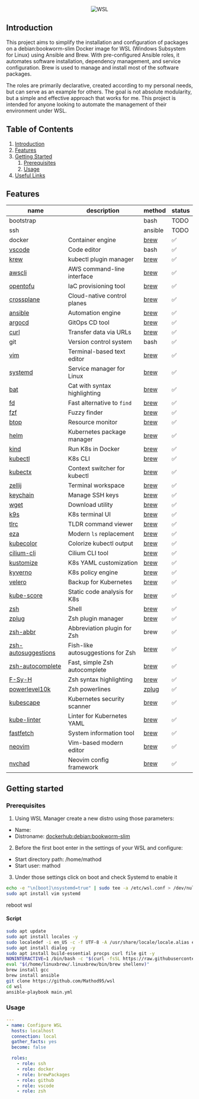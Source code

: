 <p align="center">
  <img src="https://www.developer-tech.com/wp-content/uploads/2021/10/windows-subsystem-for-linux-wsl-microsoft.png" alt="WSL">
</p>

## Introduction
This project aims to simplify the installation and configuration of packages on a debian:bookworm-slim Docker image for WSL (Windows Subsystem for Linux) using Ansible and Brew. With pre-configured Ansible roles, it automates software installation, dependency management, and service configuration. Brew is used to manage and install most of the software packages.

The roles are primarily declarative, created according to my personal needs, but can serve as an example for others. The goal is not absolute modularity, but a simple and effective approach that works for me. This project is intended for anyone looking to automate the management of their environment under WSL.

## Table of Contents

1. [Introduction](#introduction)
2. [Features](#features)
3. [Getting Started](#getting-started)
    1. [Prerequisites](#prerequisites)
    2. [Usage](#usage)
4. [Useful Links](#useful-links)

## Features
| name                                                                    | description                       | method                                                       | status             |
|-------------------------------------------------------------------------|-----------------------------------|--------------------------------------------------------------|--------------------|
| bootstrap                                                               |                                   | bash                                                         | TODO               |
| ssh                                                                     |                                   | ansible                                                      | TODO               |
| docker                                                                  | Container engine                  | [brew](https://formulae.brew.sh/formula/)                    | :white_check_mark: |
| [vscode](https://github.com/microsoft/vscode)                           | Code editor                       | bash                                                         | :white_check_mark: |
| [krew](https://krew.sigs.k8s.io/)                                       | kubectl plugin manager            | [brew](https://formulae.brew.sh/formula/krew)                | :white_check_mark: |
| [awscli](https://github.com/aws/aws-cli)                                | AWS command-line interface        | [brew](https://formulae.brew.sh/formula/awscli)              | :white_check_mark: |
| [opentofu](https://github.com/opentofu/opentofu)                        | IaC provisioning tool             | [brew](https://formulae.brew.sh/formula/opentofu)            | :white_check_mark: |
| [crossplane](https://github.com/crossplane/crossplane)                  | Cloud-native control planes       | [brew](https://formulae.brew.sh/formula/crossplane)          | :white_check_mark: |
| [ansible](https://github.com/ansible/ansible)                           | Automation engine                 | [brew](https://formulae.brew.sh/formula/ansible)             | :white_check_mark: |
| [argocd](https://github.com/argoproj/argo-cd)                           | GitOps CD tool                    | [brew](https://formulae.brew.sh/formula/argocd)              | :white_check_mark: |
| [curl](https://github.com/curl/curl)                                    | Transfer data via URLs            | [brew](https://formulae.brew.sh/formula/curl)                | :white_check_mark: |
| git                                                                     | Version control system            | bash                                                         | :white_check_mark: |
| [vim](https://github.com/vim/vim)                                       | Terminal-based text editor        | [brew](https://formulae.brew.sh/formula/vim)                 | :white_check_mark: |
| [systemd](https://github.com/systemd/systemd)                           | Service manager for Linux         | [brew](https://formulae.brew.sh/formula/systemd)             | :white_check_mark: |
| [bat](https://github.com/sharkdp/bat)                                   | Cat with syntax highlighting      | [brew](https://formulae.brew.sh/formula/bat)                 | :white_check_mark: |
| [fd](https://github.com/sharkdp/fd)                                     | Fast alternative to `find`        | [brew](https://formulae.brew.sh/formula/fd)                  | :white_check_mark: |
| [fzf](https://github.com/junegunn/fzf)                                  | Fuzzy finder                      | [brew](https://formulae.brew.sh/formula/fzf)                 | :white_check_mark: |
| [btop](https://github.com/aristocratos/btop)                            | Resource monitor                  | [brew](https://formulae.brew.sh/formula/btop)                | :white_check_mark: |
| [helm](https://github.com/helm/helm)                                    | Kubernetes package manager        | [brew](https://formulae.brew.sh/formula/helm)                | :white_check_mark: |
| [kind](https://github.com/kubernetes-sigs/kind)                         | Run K8s in Docker                 | [brew](https://formulae.brew.sh/formula/kind)                | :white_check_mark: |
| [kubectl](https://github.com/kubernetes/kubectl)                        | K8s CLI                           | [brew](https://formulae.brew.sh/formula/kubernetes-cli)      | :white_check_mark: |
| [kubectx](https://github.com/ahmetb/kubectx)                            | Context switcher for kubectl      | [brew](https://formulae.brew.sh/formula/kubectx)             | :white_check_mark: |
| [zellij](https://github.com/zellij-org/zellij)                          | Terminal workspace                | [brew](https://formulae.brew.sh/formula/zellij)              | :white_check_mark: |
| [keychain](https://github.com/funtoo/keychain)                          | Manage SSH keys                   | [brew](https://formulae.brew.sh/formula/keychain)            | :white_check_mark: |
| [wget](https://github.com/mirror/wget)                                  | Download utility                  | [brew](https://formulae.brew.sh/formula/wget)                | :white_check_mark: |
| [k9s](https://github.com/derailed/k9s)                                  | K8s terminal UI                   | [brew](https://formulae.brew.sh/formula/k9s)                 | :white_check_mark: |
| [tlrc](https://github.com/tldr-pages/tlrc)                              | TLDR command viewer               | [brew](https://formulae.brew.sh/formula/tlrc)                | :white_check_mark: |
| [eza](https://github.com/eza-community/eza)                             | Modern `ls` replacement           | [brew](https://formulae.brew.sh/formula/eza)                 | :white_check_mark: |
| [kubecolor](https://github.com/kubecolor/kubecolor)                     | Colorize kubectl output           | [brew](https://formulae.brew.sh/formula/kubecolor)           | :white_check_mark: |
| [cilium-cli](https://github.com/cilium/cilium-cli)                      | Cilium CLI tool                   | [brew](https://formulae.brew.sh/formula/cilium-cli)          | :white_check_mark: |
| [kustomize](https://github.com/kubernetes-sigs/kustomize)               | K8s YAML customization            | [brew](https://formulae.brew.sh/formula/kustomize)           | :white_check_mark: |
| [kyverno](https://github.com/kyverno/kyverno)                           | K8s policy engine                 | [brew](https://formulae.brew.sh/formula/kyverno)             | :white_check_mark: |
| [velero](https://github.com/vmware-tanzu/velero)                        | Backup for Kubernetes             | [brew](https://formulae.brew.sh/formula/velero)              | :white_check_mark: |
| [kube-score](https://github.com/zegl/kube-score)                        | Static code analysis for K8s      | [brew](https://formulae.brew.sh/formula/kube-score)          | :white_check_mark: |
| [zsh](https://github.com/zsh-users/zsh)                                 | Shell                             | [brew](https://formulae.brew.sh/formula/zsh)                 | :white_check_mark: |
| [zplug](https://github.com/zplug/zplug/)                                | Zsh plugin manager                | [brew](https://formulae.brew.sh/formula/zplug)               | :white_check_mark: |
| [zsh-abbr](https://github.com/olets/zsh-abbr)                           | Abbreviation plugin for Zsh       | brew                                                         | :white_check_mark: |
| [zsh-autosuggestions](https://github.com/zsh-users/zsh-autosuggestions) | Fish-like autosuggestions for Zsh | [brew](https://formulae.brew.sh/formula/zsh-autosuggestions) | :white_check_mark: |
| [zsh-autocomplete](https://github.com/marlonrichert/zsh-autocomplete)   | Fast, simple Zsh autocomplete     | [brew](https://formulae.brew.sh/formula/zsh-autocomplete)    | :white_check_mark: |
| [F-Sy-H](https://github.com/zdharma-continuum/fast-syntax-highlighting) | Zsh syntax highlighting           | [brew](https://formulae.brew.sh/formula/zsh-f-sy-h)          | :white_check_mark: |
| [powerlevel10k](https://github.com/romkatv/powerlevel10k)               | Zsh powerlines                    | [zplug]()                                                    | :white_check_mark: |
| [kubescape](https://github.com/kubescape/kubescape)                     | Kubernetes security scanner       | [brew](https://formulae.brew.sh/formula/kubescape)           | :white_check_mark: |
| [kube-linter](https://github.com/stackrox/kube-linter)                  | Linter for Kubernetes YAML        | [brew](https://formulae.brew.sh/formula/kube-linter)         | :white_check_mark: |
| [fastfetch](https://formulae.brew.sh/formula/fastfetch)                 | System information tool           | [brew](https://github.com/fastfetch-cli/fastfetch)           | :white_check_mark: |
| [neovim](https://neovim.io/)                                            | Vim-based modern editor           | [brew](https://formulae.brew.sh/formula/neovim)              | :white_check_mark: |
| [nvchad](https://neovim.io/)                                            | Neovim config framework           | [brew](https://formulae.brew.sh/formula/neovim)              | :white_check_mark: |


## Getting started

### Prerequisites

1) Using WSL Manager create a new distro using those parameters:
  - Name: <debian>
  - Distroname: <dockerhub:debian:bookworm-slim>
2) Before the first boot enter in the settings of your WSL and configure:
  - Start directory path: /home/mathod
  - Start user: mathod
3) Under those settings click on boot and check Systemd to enable it
```bash
echo -e "\n[boot]\nsystemd=true" | sudo tee -a /etc/wsl.conf > /dev/null
sudo apt install vim systemd
```
reboot wsl

#### Script
```bash
sudo apt update
sudo apt install locales -y
sudo localedef -i en_US -c -f UTF-8 -A /usr/share/locale/locale.alias en_US.UTF-8
sudo apt install dialog -y
sudo apt install build-essential procps curl file git -y
NONINTERACTIVE=1 /bin/bash -c "$(curl -fsSL https://raw.githubusercontent.com/Homebrew/install/HEAD/install.sh)"
eval "$(/home/linuxbrew/.linuxbrew/bin/brew shellenv)"
brew install gcc
brew install ansible
git clone https://github.com/Mathod95/wsl
cd wsl
ansible-playbook main.yml
```
### Usage
```yaml
---
- name: Configure WSL
  hosts: localhost
  connection: local
  gather_facts: yes
  become: false

  roles:
    - role: ssh
    - role: docker
    - role: brewPackages
    - role: github
    - role: vscode
    - role: zsh
```